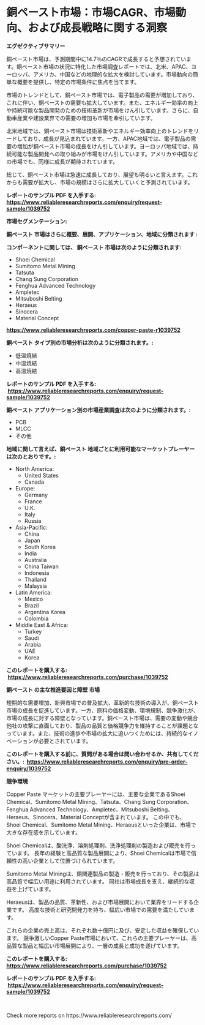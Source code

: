 <p><h1>銅ペースト市場：市場CAGR、市場動向、および成長戦略に関する洞察</h1></p><p><strong>エグゼクティブサマリー</strong></p>
<p><p>銅ペースト市場は、予測期間中に14.7％のCAGRで成長すると予想されています。銅ペースト市場の状況に特化した市場調査レポートでは、北米、APAC、ヨーロッパ、アメリカ、中国などの地理的な拡大を検討しています。市場動向の簡単な概要を提供し、特定の市場条件に焦点を当てます。</p><p>市場のトレンドとして、銅ペースト市場では、電子製品の需要が増加しており、これに伴い、銅ペーストの需要も拡大しています。また、エネルギー効率の向上や持続可能な製品開発のための技術革新が市場をけん引しています。さらに、自動車産業や建設業界での需要の増加も市場を牽引しています。</p><p>北米地域では、銅ペースト市場は技術革新やエネルギー効率向上のトレンドをリードしており、成長が見込まれています。一方、APAC地域では、電子製品の需要の増加が銅ペースト市場の成長をけん引しています。ヨーロッパ地域では、持続可能な製品開発への取り組みが市場をけん引しています。アメリカや中国などの市場でも、同様に成長が期待されています。</p><p>総じて、銅ペースト市場は急速に成長しており、展望も明るいと言えます。これからも需要が拡大し、市場の規模はさらに拡大していくと予測されています。</p></p>
<p><strong>レポートのサンプル PDF を入手する: <a href="https://www.reliableresearchreports.com/enquiry/request-sample/1039752">https://www.reliableresearchreports.com/enquiry/request-sample/1039752</a></strong></p>
<p><strong>市場セグメンテーション:</strong></p>
<p><strong> 銅ペースト 市場はさらに概要、展開、アプリケーション、地域に分類されます :</strong></p>
<p><strong>コンポーネントに関しては、 銅ペースト 市場は次のように分類されます: &nbsp;</strong></p>
<p><ul><li>Shoei Chemical</li><li>Sumitomo Metal Mining</li><li>Tatsuta</li><li>Chang Sung Corporation</li><li>Fenghua Advanced Technology</li><li>Ampletec</li><li>Mitsuboshi Belting</li><li>Heraeus</li><li>Sinocera</li><li>Material Concept</li></ul></p>
<p><strong><a href="https://www.reliableresearchreports.com/copper-paste-r1039752">https://www.reliableresearchreports.com/copper-paste-r1039752</a></strong></p>
<p><strong> 銅ペースト タイプ別の市場分析は次のように分類されます。:</strong></p>
<p><ul><li>低温焼結</li><li>中温焼結</li><li>高温焼結</li></ul></p>
<p><strong>レポートのサンプル PDF を入手する: &nbsp;<a href="https://www.reliableresearchreports.com/enquiry/request-sample/1039752">https://www.reliableresearchreports.com/enquiry/request-sample/1039752</a></strong></p>
<p><strong> 銅ペースト アプリケーション別の市場産業調査は次のように分類されます。:</strong></p>
<p><ul><li>PCB</li><li>MLCC</li><li>その他</li></ul></p>
<p><strong>地域に関して言えば、銅ペースト 地域ごとに利用可能なマーケットプレーヤーは次のとおりです。:</strong></p>
<p><ul>
    <li>
        North America:
        <ul>
            <li>United States</li>
            <li>Canada</li>
        </ul>
    </li>
    <li>
        Europe:
        <ul>
            <li>Germany</li>
            <li>France</li>
            <li>U.K.</li>
            <li>Italy</li>
            <li>Russia</li>
        </ul>
    </li>
    <li>
        Asia-Pacific:
        <ul>
            <li>China</li>
            <li>Japan</li>
            <li>South Korea</li>
            <li>India</li>
            <li>Australia</li>
            <li>China Taiwan</li>
            <li>Indonesia</li>
            <li>Thailand</li>
            <li>Malaysia</li>
        </ul>
    </li>
    <li>
        Latin America:
        <ul>
            <li>Mexico</li>
            <li>Brazil</li>
            <li>Argentina Korea</li>
            <li>Colombia</li>
        </ul>
    </li>
    <li>
        Middle East & Africa:
        <ul>
            <li>Turkey</li>
            <li>Saudi</li>
            <li>Arabia</li>
            <li>UAE</li>
            <li>Korea</li>
        </ul>
    </li>
    </ul></p>
<p><strong>このレポートを購入する: &nbsp;<a href="https://www.reliableresearchreports.com/purchase/1039752">https://www.reliableresearchreports.com/purchase/1039752</a></strong></p>
<p><strong>銅ペースト の主な推進要因と障壁 市場</strong></p>
<p><p>短期的な需要増加、新興市場での普及拡大、革新的な技術の導入が、銅ペースト市場の成長を促進しています。一方、原料の価格変動、環境規制、競争激化が、市場の成長に対する障壁となっています。銅ペースト市場は、需要の変動や競合他社の攻撃に直面しており、製品の品質と価格競争力を維持することが課題となっています。また、技術の進歩や市場の拡大に追いつくためには、持続的なイノベーションが必要とされています。</p></p>
<p><strong>このレポートを購入する前に、質問がある場合は問い合わせるか、共有してください。:&nbsp; <a href="https://www.reliableresearchreports.com/enquiry/pre-order-enquiry/1039752">https://www.reliableresearchreports.com/enquiry/pre-order-enquiry/1039752</a></strong></p>
<p><strong>競争環境</strong></p>
<p><p>Copper Paste マーケットの主要プレーヤーには、主要な企業であるShoei Chemical、Sumitomo Metal Mining、Tatsuta、Chang Sung Corporation、Fenghua Advanced Technology、Ampletec、Mitsuboshi Belting、Heraeus、Sinocera、Material Conceptが含まれています。 この中でも、Shoei Chemical、Sumitomo Metal Mining、Heraeusといった企業は、市場で大きな存在感を示しています。</p><p>Shoei Chemicalは、酸洗浄、溶剤処理剤、洗浄処理剤の製造および販売を行っています。 長年の経験と高品質な製品展開により、Shoei Chemicalは市場で信頼性の高い企業として位置づけられています。</p><p>Sumitomo Metal Miningは、銅関連製品の製造・販売を行っており、その製品は高品質で幅広い用途に利用されています。 同社は市場成長を支え、継続的な収益を上げています。</p><p>Heraeusは、製品の品質、革新性、および市場展開において業界をリードする企業です。 高度な技術と研究開発力を持ち、幅広い市場での需要を満たしています。</p><p>これらの企業の売上高は、それぞれ数十億円に及び、安定した収益を確保しています。 競争激しいCopper Paste市場において、これらの主要プレーヤーは、高品質な製品と幅広い市場展開により、一層の成長と成功を遂げています。</p></p>
<p><strong>このレポートを購入する: &nbsp; <a href="https://www.reliableresearchreports.com/purchase/1039752">https://www.reliableresearchreports.com/purchase/1039752</a></strong></p>
<p><strong>レポートのサンプル PDF を入手する: &nbsp;<a href="https://www.reliableresearchreports.com/enquiry/request-sample/1039752">https://www.reliableresearchreports.com/enquiry/request-sample/1039752</a></strong><strong></strong></p>
<p>&nbsp;</p>
<p>Check more reports on https://www.reliableresearchreports.com/</p>